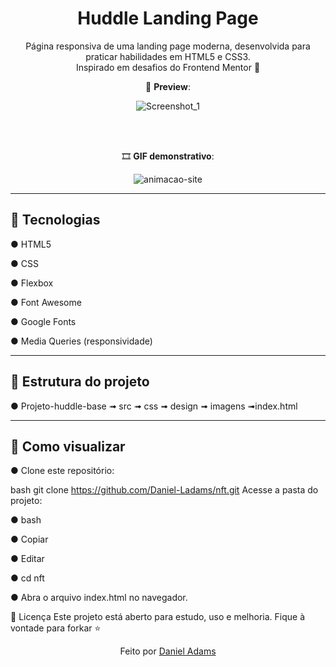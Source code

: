 <h1 align="center">Huddle Landing Page</h1>

<p align="center">
  Página responsiva de uma landing page moderna, desenvolvida para praticar habilidades em HTML5 e CSS3. <br>
  Inspirado em desafios do Frontend Mentor 🚀
</p>

<div align="center">
  
  📸 <strong>Preview</strong>:
  
  ![Screenshot_1](https://github.com/user-attachments/assets/bb8bb9ee-0707-42fd-a595-4242cc0540a5)



  <br><br>
  
  🎞️ <strong>GIF demonstrativo</strong>:
  
  ![animacao-site](https://github.com/user-attachments/assets/d58a7722-a05e-4802-9cba-2df4ad3b08bc)


</div>

---

## 🚀 Tecnologias

● HTML5  

● CSS

● Flexbox  

● Font Awesome  

● Google Fonts  

● Media Queries (responsividade)  

---

## 📁 Estrutura do projeto

● Projeto-huddle-base ➟ src ➟ css ➟ design ➟ imagens ➟index.html

---

## 📌 Como visualizar

● Clone este repositório:
   
bash
   git clone https://github.com/Daniel-Ladams/nft.git
Acesse a pasta do projeto:

● bash

● Copiar

● Editar

● cd nft

● Abra o arquivo index.html no navegador.

📄 Licença
Este projeto está aberto para estudo, uso e melhoria. Fique à vontade para forkar ⭐

<p align="center">Feito por <a href="https://github.com/Daniel-Ladams" target="_blank">Daniel Adams</a></p>

